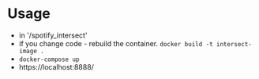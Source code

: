 #   Usage
-   in '/spotify_intersect'
-   if you change code - rebuild the container. `docker build -t intersect-image .`
-   `docker-compose up`
-   https://localhost:8888/

